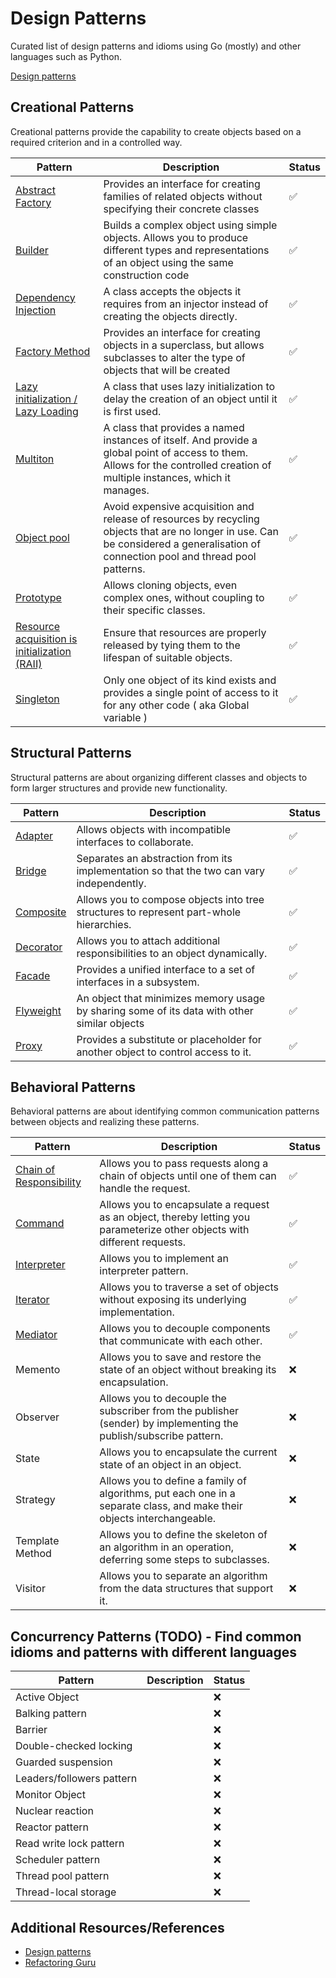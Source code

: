 # Design Patterns

Curated list of design patterns and idioms using Go (mostly) and other languages such as Python.

[Design patterns](https://en.wikipedia.org/wiki/Software_design_pattern)

## Creational Patterns

Creational patterns provide the capability to create objects based on a required criterion and in a controlled way.

| Pattern                                                                                                        | Description                                                                                                                                                                          | Status |
| -------------------------------------------------------------------------------------------------------------- | ------------------------------------------------------------------------------------------------------------------------------------------------------------------------------------ | ------ |
| [Abstract Factory](./creational/abstract_factory/README.md)                                                    | Provides an interface for creating families of related objects without specifying their concrete classes                                                                             | ✅     |
| [Builder](./creational/builder/README.md)                                                                      | Builds a complex object using simple objects. Allows you to produce different types and representations of an object using the same construction code                                | ✅     |
| [Dependency Injection](./creational/dependency_injection/README.md)                                            | A class accepts the objects it requires from an injector instead of creating the objects directly.                                                                                   | ✅     |
| [Factory Method](./creational/factory_method/README.md)                                                        | Provides an interface for creating objects in a superclass, but allows subclasses to alter the type of objects that will be created                                                  | ✅     |
| [Lazy initialization / Lazy Loading](/creational/lazy_initialization/README.md)                                | A class that uses lazy initialization to delay the creation of an object until it is first used.                                                                                     | ✅     |
| [Multiton](./creational/multiton/README.md)                                                                    | A class that provides a named instances of itself. And provide a global point of access to them. Allows for the controlled creation of multiple instances, which it manages.         | ✅     |
| [Object pool](./creational/object_pool/README.md)                                                              | Avoid expensive acquisition and release of resources by recycling objects that are no longer in use. Can be considered a generalisation of connection pool and thread pool patterns. | ✅     |
| [Prototype](./creational/prototype/README.md)                                                                  | Allows cloning objects, even complex ones, without coupling to their specific classes.                                                                                               | ✅     |
| [Resource acquisition is initialization (RAII)](./creational/resource_acquisition_is_initialization/README.md) | Ensure that resources are properly released by tying them to the lifespan of suitable objects.                                                                                       | ✅     |
| [Singleton](./creational/singleton/README.md)                                                                  | Only one object of its kind exists and provides a single point of access to it for any other code ( aka Global variable )                                                            | ✅     |

## Structural Patterns

Structural patterns are about organizing different classes and objects to form larger structures and provide new functionality.

| Pattern                                       | Description                                                                                  | Status |
| --------------------------------------------- | -------------------------------------------------------------------------------------------- | ------ |
| [Adapter](./structural/adapter/README.md)     | Allows objects with incompatible interfaces to collaborate.                                  | ✅     |
| [Bridge](./structural/bridge/README.md)       | Separates an abstraction from its implementation so that the two can vary independently.     | ✅     |
| [Composite](./structural/composite/README.md) | Allows you to compose objects into tree structures to represent part-whole hierarchies.      | ✅     |
| [Decorator](./structural/decorator/README.md) | Allows you to attach additional responsibilities to an object dynamically.                   | ✅     |
| [Facade](./structural/facade/README.md)       | Provides a unified interface to a set of interfaces in a subsystem.                          | ✅     |
| [Flyweight](./structural/flyweight/README.md) | An object that minimizes memory usage by sharing some of its data with other similar objects | ✅     |
| [Proxy](./structural/proxy/README.md)         | Provides a substitute or placeholder for another object to control access to it.             | ✅     |

## Behavioral Patterns

Behavioral patterns are about identifying common communication patterns between objects and realizing these patterns.

| Pattern                                                                   | Description                                                                                                               | Status |
| ------------------------------------------------------------------------- | ------------------------------------------------------------------------------------------------------------------------- | ------ |
| [Chain of Responsibility](./behavioral/chain_of_responsibility/README.md) | Allows you to pass requests along a chain of objects until one of them can handle the request.                            | ✅     |
| [Command](./behavioral/command/README.md)                                 | Allows you to encapsulate a request as an object, thereby letting you parameterize other objects with different requests. | ✅     |
| [Interpreter](./behavioral/interpreter/README.md)                         | Allows you to implement an interpreter pattern.                                                                           | ✅     |
| [Iterator](./behavioral/iterator/README.md)                               | Allows you to traverse a set of objects without exposing its underlying implementation.                                   | ✅     |
| [Mediator](./behavioral/mediator/README.md)                               | Allows you to decouple components that communicate with each other.                                                       | ✅     |
| Memento                                                                   | Allows you to save and restore the state of an object without breaking its encapsulation.                                 | ❌     |
| Observer                                                                  | Allows you to decouple the subscriber from the publisher (sender) by implementing the publish/subscribe pattern.          | ❌     |
| State                                                                     | Allows you to encapsulate the current state of an object in an object.                                                    | ❌     |
| Strategy                                                                  | Allows you to define a family of algorithms, put each one in a separate class, and make their objects interchangeable.    | ❌     |
| Template Method                                                           | Allows you to define the skeleton of an algorithm in an operation, deferring some steps to subclasses.                    | ❌     |
| Visitor                                                                   | Allows you to separate an algorithm from the data structures that support it.                                             | ❌     |

## Concurrency Patterns (TODO) - Find common idioms and patterns with different languages

| Pattern                   | Description | Status |
| ------------------------- | ----------- | ------ |
| Active Object             |             | ❌     |
| Balking pattern           |             | ❌     |
| Barrier                   |             | ❌     |
| Double-checked locking    |             | ❌     |
| Guarded suspension        |             | ❌     |
| Leaders/followers pattern |             | ❌     |
| Monitor Object            |             | ❌     |
| Nuclear reaction          |             | ❌     |
| Reactor pattern           |             | ❌     |
| Read write lock pattern   |             | ❌     |
| Scheduler pattern         |             | ❌     |
| Thread pool pattern       |             | ❌     |
| Thread-local storage      |             | ❌     |

## Additional Resources/References

- [Design patterns](https://en.wikipedia.org/wiki/Software_design_pattern)
- [Refactoring Guru](https://refactoring.guru/design-patterns)
